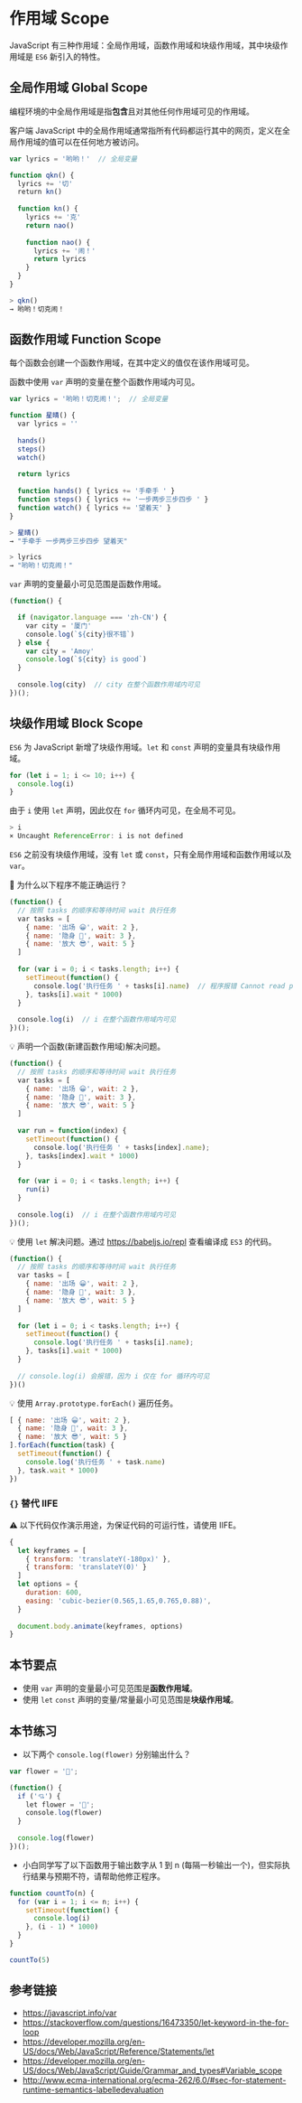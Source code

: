 # 作用域 Scope

JavaScript 有三种作用域：全局作用域，函数作用域和块级作用域，其中块级作用域是 `ES6` 新引入的特性。

## 全局作用域 Global Scope
编程环境的中全局作用域是指**包含**且对其他任何作用域可见的作用域。

客户端 JavaScript 中的全局作用域通常指所有代码都运行其中的网页，定义在全局作用域的值可以在任何地方被访问。

```javascript
var lyrics = '哟哟！'  // 全局变量

function qkn() {
  lyrics += '切'
  return kn()
  
  function kn() {
    lyrics += '克'
    return nao()
    
    function nao() {
      lyrics += '闹！'
      return lyrics
    }
  }
}
```
```javascript
> qkn()
→ 哟哟！切克闹！
```

## 函数作用域 Function Scope
每个函数会创建一个函数作用域，在其中定义的值仅在该作用域可见。

函数中使用 `var` 声明的变量在整个函数作用域内可见。
```javascript
var lyrics = '哟哟！切克闹！';  // 全局变量

function 星晴() {
  var lyrics = ''
  
  hands()
  steps()
  watch()
  
  return lyrics
  
  function hands() { lyrics += '手牵手 ' }
  function steps() { lyrics += '一步两步三步四步 ' }
  function watch() { lyrics += '望着天' }
}
```
```javascript
> 星晴()
→ "手牵手 一步两步三步四步 望着天"

> lyrics
→ "哟哟！切克闹！"
```

`var` 声明的变量最小可见范围是函数作用域。
```javascript
(function() {

  if (navigator.language === 'zh-CN') {
    var city = '厦门'
    console.log(`${city}很不错`)
  } else {
    var city = 'Amoy'
    console.log(`${city} is good`)
  }
  
  console.log(city)  // city 在整个函数作用域内可见
})();
```

## 块级作用域 Block Scope
`ES6` 为 JavaScript 新增了块级作用域。`let` 和 `const` 声明的变量具有块级作用域。
```javascript
for (let i = 1; i <= 10; i++) {
  console.log(i)
}
```
由于 `i` 使用 `let` 声明，因此仅在 `for` 循环内可见，在全局不可见。
```javascript
> i
× Uncaught ReferenceError: i is not defined
``` 

`ES6` 之前没有块级作用域，没有 `let` 或 `const`，只有全局作用域和函数作用域以及 `var`。

🤔 为什么以下程序不能正确运行？
```javascript
(function() {
  // 按照 tasks 的顺序和等待时间 wait 执行任务
  var tasks = [
    { name: '出场 😀', wait: 2 },
    { name: '隐身 🤡', wait: 3 },
    { name: '放大 😎', wait: 5 }
  ]
  
  for (var i = 0; i < tasks.length; i++) {
    setTimeout(function() {
      console.log('执行任务 ' + tasks[i].name)  // 程序报错 Cannot read property 'name' of undefined
    }, tasks[i].wait * 1000)
  }
  
  console.log(i)  // i 在整个函数作用域内可见
})();
```
💡 声明一个函数(新建函数作用域)解决问题。
```javascript
(function() {
  // 按照 tasks 的顺序和等待时间 wait 执行任务
  var tasks = [
    { name: '出场 😀', wait: 2 },
    { name: '隐身 🤡', wait: 3 },
    { name: '放大 😎', wait: 5 }
  ]
  
  var run = function(index) {
    setTimeout(function() {
      console.log('执行任务 ' + tasks[index].name);
    }, tasks[index].wait * 1000)
  }
  
  for (var i = 0; i < tasks.length; i++) {
    run(i)
  }
    
  console.log(i)  // i 在整个函数作用域内可见
})();
```
💡 使用 `let` 解决问题。通过 https://babeljs.io/repl 查看编译成 `ES3` 的代码。
```javascript
(function() {
  // 按照 tasks 的顺序和等待时间 wait 执行任务
  var tasks = [
    { name: '出场 😀', wait: 2 },
    { name: '隐身 🤡', wait: 3 },
    { name: '放大 😎', wait: 5 }
  ]
  
  for (let i = 0; i < tasks.length; i++) {
    setTimeout(function() {
      console.log('执行任务 ' + tasks[i].name);
    }, tasks[i].wait * 1000)
  }
  
  // console.log(i) 会报错，因为 i 仅在 for 循环内可见
})()
```
💡 使用 `Array.prototype.forEach()` 遍历任务。
```javascript
[ { name: '出场 😀', wait: 2 },
  { name: '隐身 🤡', wait: 3 },
  { name: '放大 😎', wait: 5 }
].forEach(function(task) {
  setTimeout(function() {
    console.log('执行任务 ' + task.name)
  }, task.wait * 1000)
})
```

### `{}` 替代 IIFE
⚠️ 以下代码仅作演示用途，为保证代码的可运行性，请使用 IIFE。
```javascript
{
  let keyframes = [
    { transform: 'translateY(-180px)' }, 
    { transform: 'translateY(0)' }
  ]
  let options = {
    duration: 600,
    easing: 'cubic-bezier(0.565,1.65,0.765,0.88)',
  }
  
  document.body.animate(keyframes, options)
}
```

## 本节要点
* 使用 `var` 声明的变量最小可见范围是**函数作用域**。
* 使用 `let` `const` 声明的变量/常量最小可见范围是**块级作用域**。

## 本节练习
* 以下两个 `console.log(flower)` 分别输出什么？
```javascript
var flower = '🌸';

(function() {
  if ('💘') {
    let flower = '🌹';
    console.log(flower)
  }
  
  console.log(flower)
})();
```

* 小白同学写了以下函数用于输出数字从 1 到 n (每隔一秒输出一个)，但实际执行结果与预期不符，请帮助他修正程序。
```javascript
function countTo(n) {
  for (var i = 1; i <= n; i++) {
    setTimeout(function() {
      console.log(i)
    }, (i - 1) * 1000)
  }
}

countTo(5)
```

## 参考链接
* https://javascript.info/var
* https://stackoverflow.com/questions/16473350/let-keyword-in-the-for-loop
* https://developer.mozilla.org/en-US/docs/Web/JavaScript/Reference/Statements/let
* https://developer.mozilla.org/en-US/docs/Web/JavaScript/Guide/Grammar_and_types#Variable_scope
* http://www.ecma-international.org/ecma-262/6.0/#sec-for-statement-runtime-semantics-labelledevaluation
